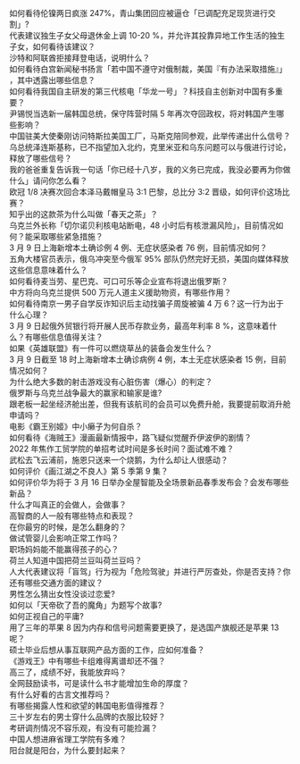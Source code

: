 如何看待伦镍两日疯涨 247%，青山集团回应被逼仓「已调配充足现货进行交割」?  
代表建议独生子女父母退休金上调 10-20 %，并允许其投靠异地工作生活的独生子女，如何看待该建议？  
沙特和阿联酋拒接拜登电话，说明什么？  
如何看待白宫新闻秘书扬言「若中国不遵守对俄制裁，美国『有办法采取措施』」 ，其中透露出哪些信息？  
如何看待我国自主研发的第三代核电「华龙一号」？科技自主创新对中国有多重要？  
尹锡悦当选新一届韩国总统，保守阵营时隔 5 年再次夺回政权，将对韩国产生哪些影响？  
中国驻美大使秦刚访问特斯拉美国工厂，马斯克陪同参观，此举传递出什么信号？  
乌总统泽连斯基称，已不指望加入北约，克里米亚和乌东问题可以与俄进行讨论，释放了哪些信号？  
我的爸爸重复告诉我一句话「你已经十八岁，我的义务已完成，我没必要再为你做什么」请问你怎么看？  
欧冠 1/8 决赛次回合本泽马戴帽皇马 3:1 巴黎，总比分 3:2 晋级，如何评价这场比赛？  
知乎出的这款茶为什么叫做「春天之茶」？  
乌克兰外长称「切尔诺贝利核电站断电，48 小时后有核泄漏风险」，目前情况如何？能采取哪些紧急措施？  
3 月 9 日上海新增本土确诊例 4 例、无症状感染者 76 例，目前情况如何？  
五角大楼官员表示，俄乌冲突至今俄军 95% 部队仍然完好无损，美国向媒体释放这些信息意味着什么？  
如何看待麦当劳、星巴克、可口可乐等企业宣布将退出俄罗斯？  
中方将向乌克兰提供 500 万元人道主义援助物资，有哪些作用？  
如何看待南京一男子自学反诈知识后主动找骗子周旋被骗 4 万 6？这一行为出于什么心理？  
3 月 9 日起俄外贸银行将开展人民币存款业务，最高年利率 8 %，这意味着什么？有哪些信息值得关注？  
如果《英雄联盟》有一件可以燃烧草丛的装备会发生什么？  
3 月 9 日截至 18 时上海新增本土确诊病例 4 例，本土无症状感染者 15 例，目前情况如何？  
为什么绝大多数的射击游戏没有心脏伤害（爆心）的判定？  
俄罗斯与乌克兰战争最大的赢家和输家是谁?  
跟老板一起坐经济舱出差，但我有该航司的会员可以免费升舱，我要提前取消升舱申请吗？  
电影《霸王别姬》中小癞子为何自杀？  
如何看待《海贼王》漫画最新情报中，路飞疑似觉醒乔伊波伊的剧情？  
2022 年焦作工贸学院的单招考试时间是多长时间？面试难不难？  
武松去飞云浦前，施恩只送来一个烧鹅，为什么却让人很感动？  
如何评价《画江湖之不良人》第 5 季第 9  集？  
如何评价华为将于 3 月 16 日举办全屋智能及全场景新品春季发布会？会发布哪些新品？  
什么才叫真正的会做人，会做事？  
高智商的人一般有哪些特点和表现？  
在你最穷的时候，是怎么翻身的？  
做试管婴儿会影响正常工作吗？  
职场妈妈能不能赢得孩子的心？  
荷兰人知道中国把荷兰豆叫荷兰豆吗？  
人大代表建议将「盲驾」行为视为「危险驾驶」并进行严厉查处，你是否支持？你还有哪些交通方面的建议？  
男性怎么猜出女性没谈过恋爱?  
如何以「天帝砍了吾的魔角」为题写个故事?  
如何正视自己的平庸?  
用了三年的苹果 8 因为内存和信号问题需要更换了，是选国产旗舰还是苹果 13 呢？  
硕士毕业后想从事互联网产品方面的工作，应如何准备？  
《游戏王》中有哪些卡组难得离谱却还不强？  
高三了，成绩不好，我能放弃吗？  
全网鼓励读书，可是读什么书才能增加生命的厚度？  
有什么好看的古言文推荐吗？  
有哪些揭露人性和欲望的韩国电影值得推荐？  
三十岁左右的男士穿什么品牌的衣服比较好？  
考研调剂情况不容乐观，有没有可能捡漏？  
中国人想进麻省理工学院有多难？  
阳台就是阳台，为什么要封起来？  
